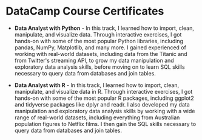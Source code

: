 # DataCamp Course Certificates

* **Data Analyst with Python** - In this track, I learned how to import, clean, manipulate, and visualize data. Through interactive exercises, I got hands-on with some of the most popular Python libraries, including pandas, NumPy, Matplotlib, and many more. I gained experienced of working with real-world datasets, including data from the Titanic and from Twitter's streaming API, to grow my data manipulation and exploratory data analysis skills, before moving on to learn SQL skills necessary to query data from databases and join tables.

* **Data Analyst with R** - In this track, I learned how to import, clean, manipulate, and visualize data in R. Through interactive exercises, I got hands-on with some of the most popular R packages, including ggplot2 and tidyverse packages like dplyr and readr. I also developed my data manipulation and exploratory data analysis skills by working with a wide range of real-world datasets, including everything from Australian population figures to Netflix films. I then gain the SQL skills necessary to query data from databases and join tables.

